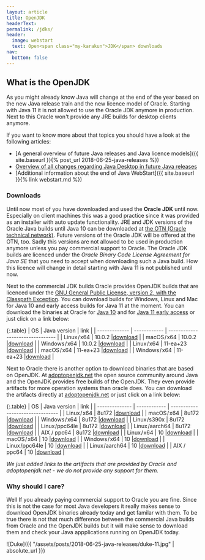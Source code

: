 ```yaml
---
layout: article
title: OpenJDK
headerText: 
permalink: /jdks/
header:
  image: webstart
  text: Open<span class="my-karakun">JDK</span> downloads
nav:
  bottom: false
---
```

## What is the OpenJDK
As you might already know Java will change at the end of the year based on the new Java release train and
the new licence model of Oracle. Starting with Java 11 it is not allowed to use the Oracle JDK anymore in
production. Next to this Oracle won't provide any JRE builds for desktop clients anymore.

If you want to know more about that topics you should have a look at the following articles:

* [A general overview of future Java releases and Java licence models]({{ site.baseurl }}{% post_url 2018-06-25-java-releases %})
* [Overview of all changes regarding Java Desktop in future Java releases](https://dzone.com/articles/what-the-future-java-releases-will-mean-for-legacy)
* [Additional information about the end of Java WebStart]({{ site.baseurl }}{% link webstart.md %})

### Downloads

 Until now most of you have downloaded and used the __Oracle JDK__ until now. Especially on client machines this was
 a good practice since it was provided as an installer with auto update functionality. JRE and JDK versions
 of the Oracle Java builds until Java 10 can be downloaded at [the OTN (Oracle technical network)](http://www.oracle.com/technetwork/java/javase/downloads/index.html). 
Future versions of the Oracle JDK will be offered at the OTN, too. Sadly this versions are not allowed to 
be used in production anymore unless you pay commercial support to Oracle. The Oracle JDK builds are licenced under 
the _Oracle Binary Code License Agreement for Java SE_ that you need to accept when downloading such a Java build. 
How this licence will change in detail starting with Java 11 is not published until now.

Next to the commercial JDK builds Oracle provides OpenJDK builds that are licenced under the [GNU General Public License, version 2, with the Classpath Exception](http://openjdk.java.net/legal/gplv2+ce.html). You can download 
builds for Windows, Linux and Mac for Java 10 and early access builds for Java 11 at the moment. You can download the binaries at Oracle
for [Java 10](http://jdk.java.net/10/) and for [Java 11 early access](http://jdk.java.net/11/) or just click on a link below:

{:.table}
| OS            | Java version | link                             |
| ------------- | ------------ | -------------------------------- |
| Linux / x64   | 10.0.2       |[download](https://goo.gl/HeSiYQ) |
| macOS / x64   | 10.0.2       |[download](https://goo.gl/r84jeU) |
| Windows / x64 | 10.0.2       |[download](https://goo.gl/bVCg7R) |
| Linux / x64   | 11-ea+23     |[download](https://goo.gl/MCYuxJ) |
| macOS / x64   | 11-ea+23     |[download](https://goo.gl/nbDjmH) |
| Windows / x64 | 11-ea+23     |[download](https://goo.gl/fAeavW) |

Next to Oracle there is another option to download binaries that are based on OpenJDK. At [adoptopenjdk.net](https://adoptopenjdk.net) the
open source community around Java and the OpenJDK provides free builds of the OpenJDK. They even provide artifacts for more operation
systems than oracle does. You can download the artifacts directly at [adoptopenjdk.net](https://adoptopenjdk.net) or just click on a link below:

{:.table}
| OS             | Java version | link                             |
| -------------- | ------------ | -------------------------------- |
| Linux / x64    | 8u172        |[download](https://goo.gl/Sg1zMC) |
| macOS / x64    | 8u172        |[download](https://goo.gl/d2jCoH) |
| Windows / x64  | 8u172        |[download](https://goo.gl/1Mb4Fd) |
| Linux /s390x   | 8u172        |[download](https://goo.gl/v3urDM) |
| Linux /ppc64le | 8u172        |[download](https://goo.gl/PHm56n) |
| Linux /aarch64 | 8u172        |[download](https://goo.gl/Y5obNh) |
| AIX / ppc64    | 8u172        |[download](https://goo.gl/mw3uxR) |
| Linux / x64    | 10           |[download](https://goo.gl/D7Yt7C) |
| macOS / x64    | 10           |[download](https://goo.gl/xiBV4x) |
| Windows / x64  | 10           |[download](https://goo.gl/3AJ2dP) |
| Linux /ppc64le | 10           |[download](https://goo.gl/b7hRwT) |
| Linux /aarch64 | 10           |[download](https://goo.gl/zkqosn) |
| AIX / ppc64    | 10           |[download](https://goo.gl/EpSxqA) |

_We just added links to the artifacts that are provided by Oracle and adoptopenjdk.net - we do not provide
any support for them._

### Why should I care?
Well If you already paying commercial support to Oracle you are fine. Since this is not the case
for most Java developers it really makes sense to download OpenJDK binaries already today
and get familar with them. To be true there is not that much difference between the commercial
Java builds from Oracle and the OpenJDK builds but it will make sense to download them
and check your Java appplications running on OpenJDK today.

![Duke]({{ "/assets/posts/2018-06-25-java-releases/duke-11.jpg" | absolute_url }})
